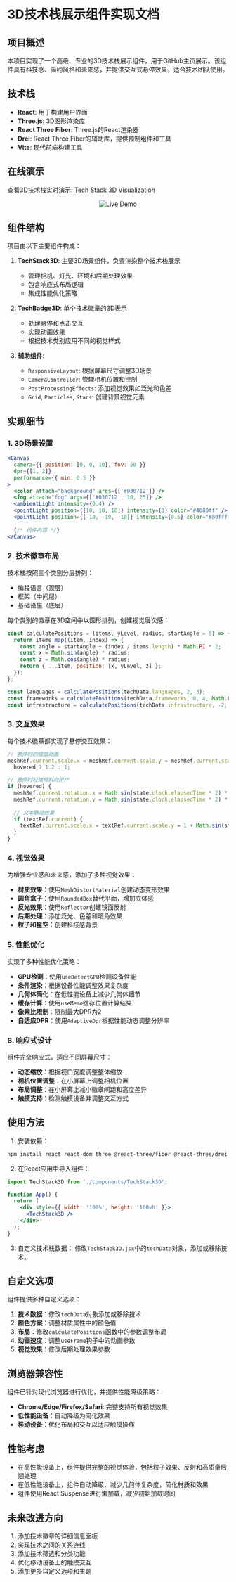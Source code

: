 # 3D技术栈展示组件实现文档

## 项目概述

本项目实现了一个高级、专业的3D技术栈展示组件，用于GitHub主页展示。该组件具有科技感、简约风格和未来感，并提供交互式悬停效果，适合技术团队使用。

## 技术栈

- **React**: 用于构建用户界面
- **Three.js**: 3D图形渲染库
- **React Three Fiber**: Three.js的React渲染器
- **Drei**: React Three Fiber的辅助库，提供预制组件和工具
- **Vite**: 现代前端构建工具

## 在线演示

查看3D技术栈实时演示: [Tech Stack 3D Visualization](https://kevinzh0c.github.io/tech-3d/)

<div align="center">
  <a href="https://kevinzh0c.github.io/tech-3d/" target="_blank"><img src="https://img.shields.io/badge/▶-在线演示-brightgreen?style=for-the-badge" alt="Live Demo"></a>
</div>

## 组件结构

项目由以下主要组件构成：

1. **TechStack3D**: 主要3D场景组件，负责渲染整个技术栈展示
   - 管理相机、灯光、环境和后期处理效果
   - 包含响应式布局逻辑
   - 集成性能优化策略

2. **TechBadge3D**: 单个技术徽章的3D表示
   - 处理悬停和点击交互
   - 实现动画效果
   - 根据技术类别应用不同的视觉样式

3. **辅助组件**:
   - `ResponsiveLayout`: 根据屏幕尺寸调整3D场景
   - `CameraController`: 管理相机位置和控制
   - `PostProcessingEffects`: 添加视觉效果如泛光和色差
   - `Grid`, `Particles`, `Stars`: 创建背景视觉元素

## 实现细节

### 1. 3D场景设置

```jsx
<Canvas 
  camera={{ position: [0, 0, 10], fov: 50 }}
  dpr={[1, 2]} 
  performance={{ min: 0.5 }}
>
  <color attach="background" args={['#030712']} />
  <fog attach="fog" args={['#030712', 10, 25]} />
  <ambientLight intensity={0.4} />
  <pointLight position={[10, 10, 10]} intensity={1} color="#4080ff" />
  <pointLight position={[-10, -10, -10]} intensity={0.5} color="#80ffff" />
  
  {/* 组件内容 */}
</Canvas>
```

### 2. 技术徽章布局

技术栈按照三个类别分层排列：
- 编程语言（顶层）
- 框架（中间层）
- 基础设施（底层）

每个类别的徽章在3D空间中以圆形排列，创建视觉层次感：

```jsx
const calculatePositions = (items, yLevel, radius, startAngle = 0) => {
  return items.map((item, index) => {
    const angle = startAngle + (index / items.length) * Math.PI * 2;
    const x = Math.sin(angle) * radius;
    const z = Math.cos(angle) * radius;
    return { ...item, position: [x, yLevel, z] };
  });
};

const languages = calculatePositions(techData.languages, 2, 3);
const frameworks = calculatePositions(techData.frameworks, 0, 4, Math.PI / 4);
const infrastructure = calculatePositions(techData.infrastructure, -2, 5, Math.PI / 8);
```

### 3. 交互效果

每个技术徽章都实现了悬停交互效果：

```jsx
// 悬停时的缩放动画
meshRef.current.scale.x = meshRef.current.scale.y = meshRef.current.scale.z = 
  hovered ? 1.2 : 1;

// 悬停时轻微倾斜向用户
if (hovered) {
  meshRef.current.rotation.x = Math.sin(state.clock.elapsedTime * 2) * 0.1;
  meshRef.current.rotation.y = Math.sin(state.clock.elapsedTime * 2) * 0.1;
  
  // 文本脉动效果
  if (textRef.current) {
    textRef.current.scale.x = textRef.current.scale.y = 1 + Math.sin(state.clock.elapsedTime * 4) * 0.05;
  }
}
```

### 4. 视觉效果

为增强专业感和未来感，添加了多种视觉效果：

- **材质效果**：使用`MeshDistortMaterial`创建动态变形效果
- **圆角盒子**：使用`RoundedBox`替代平面，增加立体感
- **反光效果**：使用`Reflector`创建镜面反射
- **后期处理**：添加泛光、色差和暗角效果
- **粒子和星空**：创建科技感背景

### 5. 性能优化

实现了多种性能优化策略：

- **GPU检测**：使用`useDetectGPU`检测设备性能
- **条件渲染**：根据设备性能调整效果复杂度
- **几何体简化**：在低性能设备上减少几何体细节
- **缓存计算**：使用`useMemo`缓存位置计算结果
- **像素比限制**：限制最大DPR为2
- **自适应DPR**：使用`AdaptiveDpr`根据性能动态调整分辨率

### 6. 响应式设计

组件完全响应式，适应不同屏幕尺寸：

- **动态缩放**：根据视口宽度调整整体缩放
- **相机位置调整**：在小屏幕上调整相机位置
- **布局调整**：在小屏幕上减小徽章间距和高度差异
- **触摸支持**：检测触摸设备并调整交互方式

## 使用方法

1. 安装依赖：
```bash
npm install react react-dom three @react-three/fiber @react-three/drei @types/three
```

2. 在React应用中导入组件：
```jsx
import TechStack3D from './components/TechStack3D';

function App() {
  return (
    <div style={{ width: '100%', height: '100vh' }}>
      <TechStack3D />
    </div>
  );
}
```

3. 自定义技术栈数据：
修改`TechStack3D.jsx`中的`techData`对象，添加或移除技术。

## 自定义选项

组件提供多种自定义选项：

1. **技术数据**：修改`techData`对象添加或移除技术
2. **颜色方案**：调整材质属性中的颜色值
3. **布局**：修改`calculatePositions`函数中的参数调整布局
4. **动画速度**：调整`useFrame`钩子中的动画参数
5. **视觉效果**：修改后期处理效果参数

## 浏览器兼容性

组件已针对现代浏览器进行优化，并提供性能降级策略：

- **Chrome/Edge/Firefox/Safari**: 完整支持所有视觉效果
- **低性能设备**：自动降级为简化效果
- **移动设备**：优化布局和交互以适应触摸操作

## 性能考虑

- 在高性能设备上，组件提供完整的视觉体验，包括粒子效果、反射和高质量后期处理
- 在低性能设备上，组件自动降级，减少几何体复杂度，简化材质和效果
- 组件使用React Suspense进行懒加载，减少初始加载时间

## 未来改进方向

1. 添加技术徽章的详细信息面板
2. 实现技术之间的关系连线
3. 添加技术筛选和分类功能
4. 优化移动设备上的触摸交互
5. 添加更多自定义选项和主题
